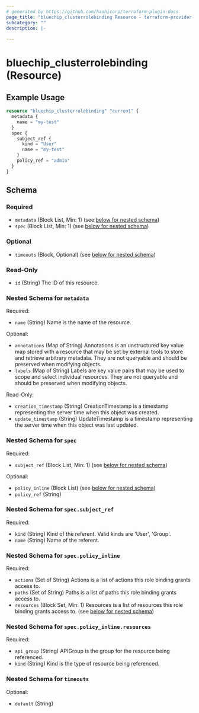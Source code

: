 ```yaml
---
# generated by https://github.com/hashicorp/terraform-plugin-docs
page_title: "bluechip_clusterrolebinding Resource - terraform-provider-bluechip"
subcategory: ""
description: |-
  
---
```


# bluechip_clusterrolebinding (Resource)



## Example Usage

```terraform
resource "bluechip_clusterrolebinding" "current" {
  metadata {
    name = "my-test"
  }
  spec {
    subject_ref {
      kind = "User"
      name = "my-test"
    }
    policy_ref = "admin"
  }
}
```

<!-- schema generated by tfplugindocs -->
## Schema

### Required

- `metadata` (Block List, Min: 1) (see [below for nested schema](#nestedblock--metadata))
- `spec` (Block List, Min: 1) (see [below for nested schema](#nestedblock--spec))

### Optional

- `timeouts` (Block, Optional) (see [below for nested schema](#nestedblock--timeouts))

### Read-Only

- `id` (String) The ID of this resource.

<a id="nestedblock--metadata"></a>
### Nested Schema for `metadata`

Required:

- `name` (String) Name is the name of the resource.

Optional:

- `annotations` (Map of String) Annotations is an unstructured key value map stored with a resource that may be set by external tools to store and retrieve arbitrary metadata. They are not queryable and should be preserved when modifying objects.
- `labels` (Map of String) Labels are key value pairs that may be used to scope and select individual resources. They are not queryable and should be preserved when modifying objects.

Read-Only:

- `creation_timestamp` (String) CreationTimestamp is a timestamp representing the server time when this object was created.
- `update_timestamp` (String) UpdateTimestamp is a timestamp representing the server time when this object was last updated.


<a id="nestedblock--spec"></a>
### Nested Schema for `spec`

Required:

- `subject_ref` (Block List, Min: 1) (see [below for nested schema](#nestedblock--spec--subject_ref))

Optional:

- `policy_inline` (Block List) (see [below for nested schema](#nestedblock--spec--policy_inline))
- `policy_ref` (String)

<a id="nestedblock--spec--subject_ref"></a>
### Nested Schema for `spec.subject_ref`

Required:

- `kind` (String) Kind of the referent. Valid kinds are 'User', 'Group'.
- `name` (String) Name of the referent.


<a id="nestedblock--spec--policy_inline"></a>
### Nested Schema for `spec.policy_inline`

Required:

- `actions` (Set of String) Actions is a list of actions this role binding grants access to.
- `paths` (Set of String) Paths is a list of paths this role binding grants access to.
- `resources` (Block Set, Min: 1) Resources is a list of resources this role binding grants access to. (see [below for nested schema](#nestedblock--spec--policy_inline--resources))

<a id="nestedblock--spec--policy_inline--resources"></a>
### Nested Schema for `spec.policy_inline.resources`

Required:

- `api_group` (String) APIGroup is the group for the resource being referenced.
- `kind` (String) Kind is the type of resource being referenced.




<a id="nestedblock--timeouts"></a>
### Nested Schema for `timeouts`

Optional:

- `default` (String)
